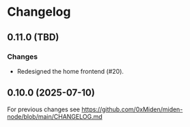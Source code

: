 # Changelog

## 0.11.0 (TBD)

### Changes

- Redesigned the home frontend (#20).

## 0.10.0 (2025-07-10)

For previous changes see https://github.com/0xMiden/miden-node/blob/main/CHANGELOG.md
